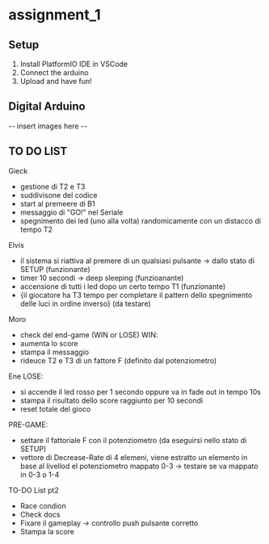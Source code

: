 # assignment_1
## Setup
1. Install PlatformIO IDE in VSCode
2. Connect the arduino
3. Upload and have fun!
## Digital Arduino 
-- insert images here --

## TO DO LIST
Gieck
- gestione di T2 e T3
- suddivisone del codice 
- start al premeere di B1
- messaggio di "GO!" nel Seriale
- spegnimento dei led (uno alla volta) randomicamente con un distacco di tempo T2

Elvis
- il sistema si riattiva al premere di un qualsiasi pulsante -> dallo stato di SETUP (funzionante)
- timer 10 secondi -> deep sleeping (funzioanante)
- accensione di tutti i led dopo un certo tempo T1 (funzionante)
- {il giocatore ha T3 tempo per completare il pattern dello spegnimento delle luci in ordine inverso} (da testare)

Moro
- check del end-game (WIN or LOSE)
WIN:
- aumenta lo score
- stampa  il messaggio
- rideuce T2 e T3 di un fattore F (definito dal potenziometro)

Ene
LOSE:
- si accende il led rosso per 1 secondo oppure va in fade out in tempo 10s
- stampa il risultato dello score raggiunto per 10 secondi
- reset totale del gioco 

PRE-GAME:
- settare il fattoriale F con il potenziometro (da eseguirsi nello stato di SETUP)
- vettore di Decrease-Rate di 4 elemeni, viene estratto un elemento in base al livellod el potenziometro mappato 0-3
    -> testare se va mappato in 0-3 o 1-4

TO-DO List pt2
- Race condion
- Check docs
- Fixare il gameplay -> controllo push pulsante corretto
- Stampa la score